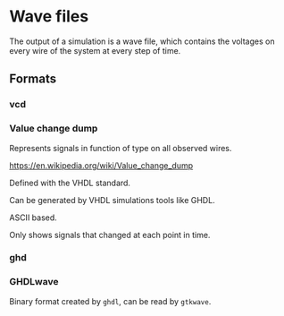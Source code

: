 # Wave files

The output of a simulation is a wave file, which contains the voltages on every wire of the system at every step of time.

## Formats

### vcd

### Value change dump

Represents signals in function of type on all observed wires.

<https://en.wikipedia.org/wiki/Value_change_dump>

Defined with the VHDL standard.

Can be generated by VHDL simulations tools like GHDL.

ASCII based.

Only shows signals that changed at each point in time.

### ghd

### GHDLwave

Binary format created by `ghdl`, can be read by `gtkwave`.
